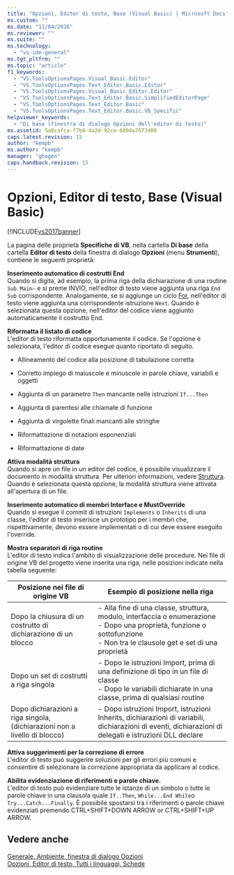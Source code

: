 ```yaml
---
title: "Opzioni, Editor di testo, Base (Visual Basic) | Microsoft Docs"
ms.custom: ""
ms.date: "11/04/2016"
ms.reviewer: ""
ms.suite: ""
ms.technology: 
  - "vs-ide-general"
ms.tgt_pltfrm: ""
ms.topic: "article"
f1_keywords: 
  - "VS.ToolsOptionsPages.Visual_Basic.Editor"
  - "VS.ToolsOptionsPages.Text_Editor.Basic.Editor"
  - "VS.ToolsOptionsPages.Visual_Basic_Editor.Editor"
  - "VS.ToolsOptionsPages.Text_Editor.Basic.SimplifiedEditorPage"
  - "VS.ToolsOptionsPages.Text_Editor.Basic"
  - "VS.ToolsOptionsPages.Text_Editor.Basic.VB_Specific"
helpviewer_keywords: 
  - "Di base (finestra di dialogo Opzioni dell'editor di testo)"
ms.assetid: 5a8cafca-f7b4-4a2d-92ce-6894a7673d00
caps.latest.revision: 15
author: "kempb"
ms.author: "kempb"
manager: "ghogen"
caps.handback.revision: 15
---
```

# Opzioni, Editor di testo, Base (Visual Basic)
[!INCLUDE[vs2017banner](../../code-quality/includes/vs2017banner.md)]

La pagina delle proprietà **Specifiche di VB**, nella cartella **Di base** della cartella **Editor di testo** della finestra di dialogo **Opzioni** \(menu **Strumenti**\), contiene le seguenti proprietà:  
  
 **Inserimento automatico di costrutti End**  
 Quando si digita, ad esempio, la prima riga della dichiarazione di una routine `Sub Main—` e si preme INVIO, nell'editor di testo viene aggiunta una riga `End Sub` corrispondente.  Analogamente, se si aggiunge un ciclo [For](/dotnet/visual-basic/language-reference/statements/for-next-statement), nell'editor di testo viene aggiunta una corrispondente istruzione `Next`.  Quando è selezionata questa opzione, nell'editor del codice viene aggiunto automaticamente il costrutto End.  
  
 **Riformatta il listato di codice**  
 L'editor di testo riformatta opportunamente il codice.  Se l'opzione è selezionata, l'editor di codice esegue quanto riportato di seguito.  
  
-   Allineamento del codice alla posizione di tabulazione corretta  
  
-   Corretto impiego di maiuscole e minuscole in parole chiave, variabili e oggetti  
  
-   Aggiunta di un parametro `Then` mancante nelle istruzioni `If...Then`  
  
-   Aggiunta di parentesi alle chiamate di funzione  
  
-   Aggiunta di virgolette finali mancanti alle stringhe  
  
-   Riformattazione di notazioni esponenziali  
  
-   Riformattazione di date  
  
 **Attiva modalità struttura**  
 Quando si apre un file in un editor del codice, è possibile visualizzare il documento in modalità struttura.  Per ulteriori informazioni, vedere [Struttura](../../ide/outlining.md).  Quando è selezionata questa opzione, la modalità struttura viene attivata all'apertura di un file.  
  
 **Inserimento automatico di membri Interface e MustOverride**  
 Quando si esegue il commit di istruzioni `Implements` o `Inherits` di una classe, l'editor di testo inserisce un prototipo per i membri che, rispettivamente, devono essere implementati o di cui deve essere eseguito l'override.  
  
 **Mostra separatori di riga routine**  
 L'editor di testo indica l'ambito di visualizzazione delle procedure.  Nei file di origine VB del progetto viene inserita una riga, nelle posizioni indicate nella tabella seguente:  
  
|Posizione nei file di origine VB|Esempio di posizione nella riga|  
|--------------------------------------|-------------------------------------|  
|Dopo la chiusura di un costrutto di dichiarazione di un blocco|-   Alla fine di una classe, struttura, modulo, interfaccia o enumerazione<br />-   Dopo una proprietà, funzione o sottofunzione<br />-   Non tra le clausole get e set di una proprietà|  
|Dopo un set di costrutti a riga singola|-   Dopo le istruzioni Import, prima di una definizione di tipo in un file di classe<br />-   Dopo le variabili dichiarate in una classe, prima di qualsiasi routine|  
|Dopo dichiarazioni a riga singola, \(dichiarazioni non a livello di blocco\)|-   Dopo istruzioni Import, istruzioni Inherits, dichiarazioni di variabili, dichiarazioni di eventi, dichiarazioni di delegati e istruzioni DLL declare|  
  
 **Attiva suggerimenti per la correzione di errore**  
 L'editor di testo può suggerire soluzioni per gli errori più comuni e consentire di selezionare la correzione appropriata da applicare al codice.  
  
 **Abilita evidenziazione di riferimenti e parole chiave.**  
 L'editor di testo può evidenziare tutte le istanze di un simbolo o tutte le parole chiave in una clausola quale `If..Then`, `While...End While`o `Try...Catch...Finally`.  È possibile spostarsi tra i riferimenti o parole chiave evidenziati premendo CTRL\+SHIFT\+DOWN ARROW or CTRL\+SHIFT\+UP ARROW.  
  
## Vedere anche  
 [Generale, Ambiente, finestra di dialogo Opzioni](../../ide/reference/general-environment-options-dialog-box.md)   
 [Opzioni, Editor di testo, Tutti i linguaggi, Schede](../../ide/reference/options-text-editor-all-languages-tabs.md)